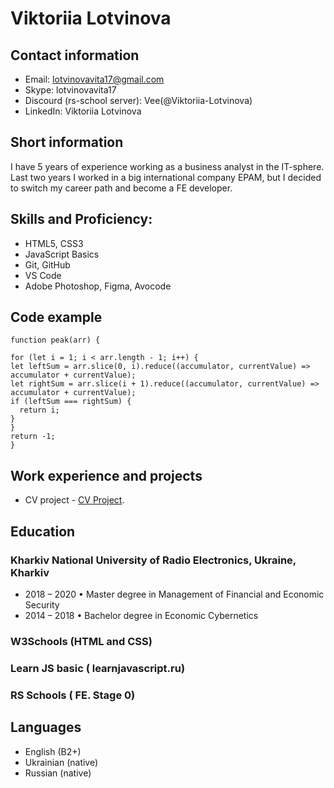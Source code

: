 # Viktoriia Lotvinova

## Contact information
- Email: lotvinovavita17@gmail.com
- Skype: lotvinovavita17
- Discourd (rs-school server): Vee(@Viktoriia-Lotvinova)
- LinkedIn: Viktoriia Lotvinova

## Short information
I have 5 years of experience working as a business analyst in the IT-sphere. Last two years I worked in a big international company EPAM, but I decided to switch my career path and become a FE developer.

## Skills and Proficiency:
- HTML5, CSS3
- JavaScript Basics
- Git, GitHub
- VS Code
- Adobe Photoshop, Figma, Avocode

## Code example
    function peak(arr) {

    for (let i = 1; i < arr.length - 1; i++) {
    let leftSum = arr.slice(0, i).reduce((accumulator, currentValue) => accumulator + currentValue);
    let rightSum = arr.slice(i + 1).reduce((accumulator, currentValue) => accumulator + currentValue);
    if (leftSum === rightSum) {
      return i;
    }
    }
    return -1;  
    }

## Work experience and projects
- CV project - [CV Project](https://github.com/Viktoriia-Lotvinova/rsschool-cv).

## Education
### Kharkiv National University of Radio Electronics, Ukraine, Kharkiv
- 2018 – 2020 • Master degree in Management of Financial and
Economic Security
- 2014 – 2018 • Bachelor degree in Economic Cybernetics
### W3Schools (HTML and CSS)
### Learn JS basic ( learnjavascript.ru)
### RS Schools ( FE. Stage 0)

## Languages
- English (B2+)
- Ukrainian (native)
- Russian (native)
